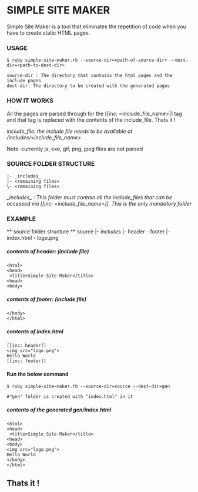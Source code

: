 # SIMPLE SITE MAKER

Simple Site Maker is a tool that eliminates the repetition of code when you have to create static HTML pages.

### USAGE

    $ ruby simple-site-maker.rb --source-dir=<path-of-source-dir> --dest-dir=<path-to-dest-dir>
    
    source-dir : The directory that contains the html pages and the include pages
    dest-dir: The directory to be created with the generated pages


### HOW IT WORKS

All the pages are parsed through for the [[inc: <include_file_name>]] tag and that tag is replaced with the contents of the include_file. Thats it !

*include_file: the include file needs to be available at <source-dir>/_includes_/<include_file_name>*

Note: currently js, exe, gif, png, jpeg files are not parsed

### SOURCE FOLDER STRUCTURE


    |- _includes_
    |- <remaining files>
    \- <remaining files>


*\_includes\_ : This folder must contain all the include_files that can be accessed via [[inc: <include_file_name>]]. This is the only mandatory folder*

### EXAMPLE
** source folder structure **
    source 
    |- _includes_
       |- header
       \- footer
    |- index.html
    \- logo.png


##### contents of header: (include file)

    <html>
    <head>
     <title>Simple Site Maker</title>
    <head>
    <body>


##### contents of footer: (include file)

    </body>
    </html>


##### contents of index.html

    [[inc: header]]
    <img src="logo.png">
    Hello World
    [[inc: footer]]


#### Run the below command 

    $ ruby simple-site-maker.rb --source-dir=source --dest-dir=gen
    
    #"gen" folder is created with "index.html" in it


##### contents of the generated gen/index.html

    <html>
    <head>
     <title>Simple Site Maker</title>
    <head>
    <body>
    <img src="logo.png">
    Hello World
    </body>
    </html>


Thats it !
----